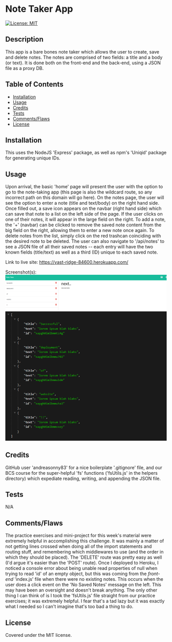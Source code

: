 # Note Taker App
[![License: MIT](https://img.shields.io/badge/License-MIT-yellow.svg)](https://opensource.org/licenses/MIT)

## Description

This app is a bare bones note taker which allows the user to create, save and delete notes. The notes are comprised of two fields: a title and a body (or text). It is done both on the front-end and the back-end, using a JSON file as a proxy DB.

## Table of Contents

- [Installation](#installation)
- [Usage](#usage)
- [Credits](#credits)
- [Tests](#tests)
- [Comments/Flaws](#commentsflaws)
- [License](#license)

## Installation

This uses the NodeJS 'Express' package, as well as npm's 'Uniqid' package for generating unique IDs.

## Usage

Upon arrival, the basic 'home' page will present the user with the option to go to the note-taking app (this page is also the wildcard route, so any incorrect path on this domain will go here). On the notes page, the user will see the option to enter a note (title and text/body) on the right hand side. Once filled out, a save icon appears on the navbar (right hand side) which can save that note to a list on the left side of the page. If the user clicks on one of their notes, it will appear in the large field on the right. To add a note, the '+' (navbar) can be clicked to remove the saved note content from the big field on the right, allowing them to enter a new note once again. To delete notes from the list, simply click on the red trashcan coinciding with the desired note to be deleted. The user can also navigate to '/api/notes' to see a JSON file of all their saved notes --  each entry will have the two known fields (title/text) as well as a third (ID) unique to each saved note.

Link to live site: https://vast-ridge-84600.herokuapp.com/

Screenshot(s):
![Main page with sample notes](./public/assets/images/main-page-with-notes.png?raw=true "Sample main page with some notes added")
![JSON 'db' with sample notes](./public/assets/images/GET-api-notes.png?raw=true "GET '/api/notes' of the sample notes from above shot")

## Credits

GitHub user 'andreasonny83' for a nice boilerplate '.gitignore' file, and our BCS course for the super-helpful 'fs' functions ('fsUtils.js' in the helpers directory) which expediate reading, writing, and appending the JSON file.

## Tests

N/A

## Comments/Flaws

The practice exercises and mini-project for this week's material were extremely helpful in accomplishing this challenge. It was mainly a matter of not getting lines crossed when doing all of the import statements and routing stuff, and remembering which middlewares to use (and the order in which they should be placed). The 'DELETE' route was pretty easy as well (I'd argue it's easier than the 'POST' route). Once I deployed to Heroku, I noticed a console error about being unable read properties of null when trying to read 'id' of an empty object, but this was coming from the _front-end_ 'index.js' file when there were no existing notes. This occurs when the user does a click event on the 'No Saved Notes' message on the left. This may have been an oversight and doesn't break anything. The only other thing I can think of is I took the 'fsUtils.js' file straight from our practice exercises; it was extremely helpful. I fear that's a tad lazy but it was exactly what I needed so I can't imagine that's too bad a thing to do.


## License

Covered under the MIT license.
